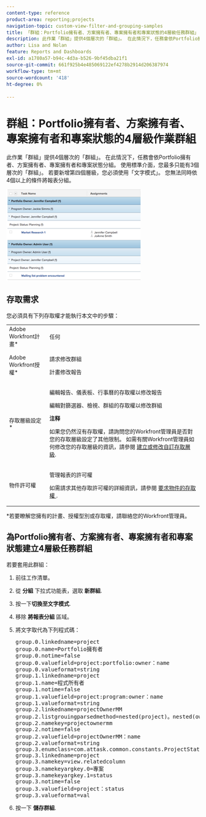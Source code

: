 ```yaml
---
content-type: reference
product-area: reporting;projects
navigation-topic: custom-view-filter-and-grouping-samples
title: 「群組：Portfolio擁有者、方案擁有者、專案擁有者和專案狀態的4層級任務群組」
description: 此作業「群組」提供4個層次的「群組」。 在此情況下，任務會依Portfolio擁有者、方案擁有者、專案擁有者和專案狀態分組。 使用標準介面，您最多只能有3個層次的「群組」。 若要新增第四個層級，您必須使用「文字模式」。 您無法同時依4個以上的條件將報表分組。
author: Lisa and Nolan
feature: Reports and Dashboards
exl-id: a1780a57-b94c-4d3a-b526-9bf45dba21f1
source-git-commit: 661f925b4e485069122ef4278b2914d206387974
workflow-type: tm+mt
source-wordcount: '418'
ht-degree: 0%

---
```


# 群組：Portfolio擁有者、方案擁有者、專案擁有者和專案狀態的4層級作業群組

此作業「群組」提供4個層次的「群組」。 在此情況下，任務會依Portfolio擁有者、方案擁有者、專案擁有者和專案狀態分組。 使用標準介面，您最多只能有3個層次的「群組」。 若要新增第四個層級，您必須使用「文字模式」。 您無法同時依4個以上的條件將報表分組。

![four_tier_grouping_for_tasks.png](assets/four-tier-grouping-for-tasks-350x239.png)

## 存取需求

您必須具有下列存取權才能執行本文中的步驟：

<table style="table-layout:auto"> 
 <col> 
 <col> 
 <tbody> 
  <tr> 
   <td role="rowheader">Adobe Workfront計畫*</td> 
   <td> <p>任何</p> </td> 
  </tr> 
  <tr> 
   <td role="rowheader">Adobe Workfront授權*</td> 
   <td> <p>請求修改群組 </p>
   <p>計畫修改報告</p> </td> 
  </tr> 
  <tr> 
   <td role="rowheader">存取層級設定*</td> 
   <td> <p>編輯報告、儀表板、行事曆的存取權以修改報告</p> <p>編輯對篩選器、檢視、群組的存取權以修改群組</p> <p><b>注释</b>

如果您仍然沒有存取權，請詢問您的Workfront管理員是否對您的存取層級設定了其他限制。 如需有關Workfront管理員如何修改您的存取層級的資訊，請參閱 <a href="../../../administration-and-setup/add-users/configure-and-grant-access/create-modify-access-levels.md" class="MCXref xref">建立或修改自訂存取層級</a>.</p> </td>
</tr>  
  <tr> 
   <td role="rowheader">物件許可權</td> 
   <td> <p>管理報表的許可權</p> <p>如需請求其他存取許可權的詳細資訊，請參閱 <a href="../../../workfront-basics/grant-and-request-access-to-objects/request-access.md" class="MCXref xref">要求物件的存取權 </a>.</p> </td> 
  </tr> 
 </tbody> 
</table>

&#42;若要瞭解您擁有的計畫、授權型別或存取權，請聯絡您的Workfront管理員。

## 為Portfolio擁有者、方案擁有者、專案擁有者和專案狀態建立4層級任務群組

若要套用此群組：

1. 前往工作清單。
1. 從 **分組** 下拉式功能表，選取 **新群組**.

1. 按一下&#x200B;**切換至文字模式**.
1. 移除 **將報表分組** 區域。
1. 將文字取代為下列程式碼：

   <pre>group.0.linkedname=project<br>group.0.name=Portfolio擁有者<br>group.0.notime=false<br>group.0.valuefield=project:portfolio:owner：name<br>group.0.valueformat=string<br>group.1.linkedname=project<br>group.1.name=程式所有者<br>group.1.notime=false<br>group.1.valuefield=project:program:owner：name<br>group.1.valueformat=string<br>group.2.linkedname=projectOwnerMM<br>group.2.listgrouingparsedmethod=nested(project)。nested(owner)。string(name)<br>group.2.namekey=projectownermm<br>group.2.notime=false<br>group.2.valuefield=projectOwnerMM：name<br>group.2.valueformat=string<br>group.3.enumclass=com.attask.common.constants.ProjectStatusEnum<br>group.3.linkedname=project<br>group.3.namekey=view.relatedcolumn<br>group.3.namekeyargkey.0=專案<br>group.3.namekeyargkey.1=status<br>group.3.notime=false<br>group.3.valuefield=project：status<br>group.3.valueformat=val</pre>

1. 按一下 **儲存群組**.
